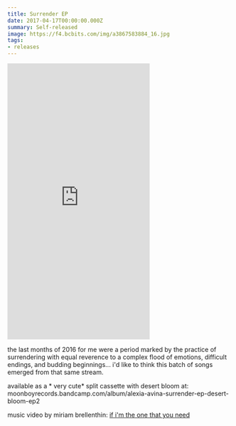 ```yaml
---
title: Surrender EP
date: 2017-04-17T00:00:00.000Z
summary: Self-released
image: https://f4.bcbits.com/img/a3867583884_16.jpg
tags:
- releases
---
```


<iframe style="border: 0; width: 320px; height: 621px;" src="https://bandcamp.com/EmbeddedPlayer/album=4096772190/size=large/bgcol=ffffff/linkcol=B1B4C3/transparent=true/" seamless><a href="http://alexiaavina.bandcamp.com/album/surrender-ep">Surrender EP by Alexia Avina</a></iframe>

the last months of 2016 for me were a period marked by the practice of surrendering with equal reverence to a complex flood of emotions, difficult endings, and budding beginnings... i'd like to think this batch of songs emerged from that same stream.

available as a * very cute* split cassette with desert bloom at:
moonboyrecords.bandcamp.com/album/alexia-avina-surrender-ep-desert-bloom-ep2

music video by miriam brellenthin:
[if i'm the one that you need](vimeo.com/208019108)